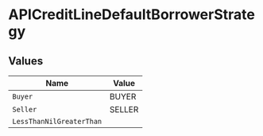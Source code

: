 # APICreditLineDefaultBorrowerStrategy


## Values

| Name                     | Value                    |
| ------------------------ | ------------------------ |
| `Buyer`                  | BUYER                    |
| `Seller`                 | SELLER                   |
| `LessThanNilGreaterThan` | <nil>                    |